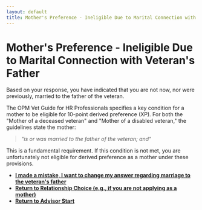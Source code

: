 ```yaml
---
layout: default
title: Mother's Preference - Ineligible Due to Marital Connection with Veteran's Father
---
```


# Mother's Preference - Ineligible Due to Marital Connection with Veteran's Father

Based on your response, you have indicated that you are not now, nor were previously, married to the father of the veteran.

The OPM Vet Guide for HR Professionals specifies a key condition for a mother to be eligible for 10-point derived preference (XP). For both the "Mother of a deceased veteran" and "Mother of a disabled veteran," the guidelines state the mother:

> *"is or was married to the father of the veteran; and"*

This is a fundamental requirement. If this condition is not met, you are unfortunately not eligible for derived preference as a mother under these provisions.

* [**I made a mistake, I want to change my answer regarding marriage to the veteran's father**](./derived_mother_common_fatherinfo.md)
* [**Return to Relationship Choice (e.g., if you are not applying as a mother)**](./derived_intro.md)
* [**Return to Advisor Start**](./start.md)
